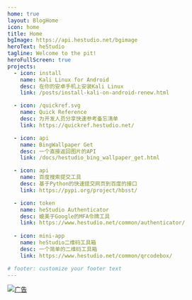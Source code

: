```yaml
---
home: true
layout: BlogHome
icon: home
title: Home
bgImage: https://api.hestudio.net/bgimage
heroText: heStudio
tagline: Welcome to the pit!
heroFullScreen: true
projects:
  - icon: install
    name: Kali Linux for Android
    desc: 在你的安卓手机上安装Kali Linux
    link: /posts/install-kali-on-android-renew.html

  - icon: /quickref.svg
    name: Quick Reference
    desc: 为开发人员分享快速参考备忘清单
    link: https://quickref.hestudio.net/

  - icon: api
    name: BingWallpaper Get
    desc: 一个直接返回图片的API
    link: /docs/hestudio_bing_wallpaper_get.html

  - icon: api
    name: 百度搜索提交工具
    desc: 基于Python的快速提交网页到百度的接口
    link: https://pypi.org/project/hbsst/

  - icon: token
    name: heStudio Authenticator
    desc: 媲美于Google的MFA令牌工具
    link: https://www.hestudio.net/common/authenticator/
    
  - icon: mini-app
    name: heStudio二维码工具箱
    desc: 一个简单的二维码工具箱
    link: https://www.hestudio.net/common/qrcodebox/

# footer: customize your footer text
---
```


[![广告](https://image.hestudio.net/i/2024/03/05/65e5f73783b72.png)](https://haokawx.lot-ml.com/Product/index/502034)
